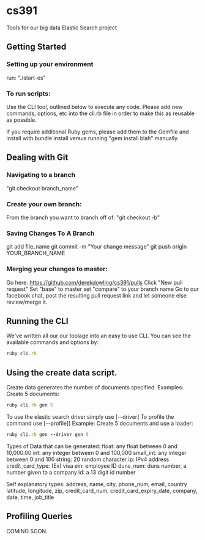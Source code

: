 cs391
=====

Tools for our big data Elastic Search project

Getting Started
-----------------------------------------------------------------------------
### Setting up your environment
run: "./start-es"

### To run scripts:

Use the CLI tool, outlined below to execute any code. Please add new commands, options, etc
into the cli.rb file in order to make this as reusable as possible.

If you require additional Ruby gems, please add them to the Gemfile and install
with bundle install versus running "gem install blah" manually.

Dealing with Git
-----------------------------------------------------------------------------
### Navigating to a branch
"git checkout branch_name"

### Create your own branch:
From the branch you want to branch off of:
"git checkout -b"

### Saving Changes To A Branch
git add file_name
git commit -m "Your change message"
git push origin YOUR_BRANCH_NAME

### Merging your changes to master:
Go here: https://github.com/derekdowling/cs391/pulls
Click "New pull request"
Set "base" to master set "compare" to your branch name
Go to our facebook chat, post the resulting pull request link and let someone else review/merge it.

Running the CLI
----------------------------------------------------------------------------
We've written all our our toolage into an easy to use CLI. You can see the available commands
and options by:
```ruby
ruby cli.rb
```

Using the create data script.
-----------------------------------------------------------------------------
Create data generates the number of documents specified.
Examples:
Create 5 documents:
```ruby 
ruby cli.rb gen 5
```

To use the elastic search driver simply use [--driver]
To profile the command use [--profile]]
Example:
Create 5 documents and use a loader:
```ruby
ruby cli.rb gen --driver gen 5
```
Types of Data that can be generated:
float: any float between 0 and 10,000.00
int: any integer between 0 and 100,000
small_int: any integer between 0 and 100
string: 20 random character
ip: IPv4 address
credit_card_type: (Ex) visa
ein: employee ID
duns_num: duns number, a number given to a company
id: a 13 digit id number

Self explanatory types:
address, name, city, phone_num, email, country
latitude, longitude, zip, credit_card_num,
credit_card_expiry_date, company, date, time, job_title

Profiling Queries
----------------------------------------------------------------------------
COMING SOON.

